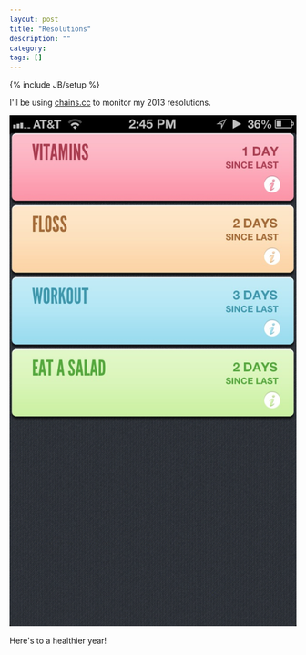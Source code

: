```yaml
---
layout: post
title: "Resolutions"
description: ""
category:
tags: []
---
```

{% include JB/setup %}

I'll be using [chains.cc](http://chains.cc) to monitor my 2013 resolutions.

![chains.cc screenshot](/images/chains.cc.jpg)

Here's to a healthier year!

